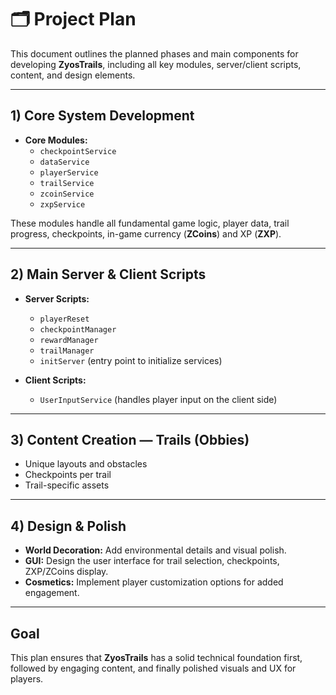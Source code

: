 # 🗂️ Project Plan

This document outlines the planned phases and main components for developing **ZyosTrails**, including all key modules, server/client scripts, content, and design elements.

---

## 1) Core System Development

- **Core Modules:**
  - `checkpointService`
  - `dataService`
  - `playerService`
  - `trailService`
  - `zcoinService`
  - `zxpService`

These modules handle all fundamental game logic, player data, trail progress, checkpoints, in-game currency (**ZCoins**) and XP (**ZXP**).

---

## 2) Main Server & Client Scripts

- **Server Scripts:**
  - `playerReset`
  - `checkpointManager`
  - `rewardManager`
  - `trailManager`
  - `initServer` (entry point to initialize services)

- **Client Scripts:**
  - `UserInputService` (handles player input on the client side)

---

## 3) Content Creation — Trails (Obbies)

- Unique layouts and obstacles
- Checkpoints per trail
- Trail-specific assets

---

## 4) Design & Polish

- **World Decoration:** Add environmental details and visual polish.
- **GUI:** Design the user interface for trail selection, checkpoints, ZXP/ZCoins display.
- **Cosmetics:** Implement player customization options for added engagement.

---

## Goal

This plan ensures that **ZyosTrails** has a solid technical foundation first, followed by engaging content, and finally polished visuals and UX for players.
